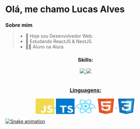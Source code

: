 # Olá, me chamo Lucas Alves

### Sobre mim
>- 🔭 Hoje sou Desenvolvedor Web.
>- 🌱 Estudando ReactJS & NextJS.
>- 👨‍🎓 Aluno na Alura.

<h3 align="center">Skills:</h3> 
<div align="center" style="display: flex flex-direction: row">
  <a href="https://github.com/LucasAvs1">
  <img height="150em" src="https://github-readme-stats.vercel.app/api?username=LucasAvs1&show_icons=true&theme=onedark&include_all_commits=true&count_private=true"/>
  <img height="150em" src="https://github-readme-stats.vercel.app/api/top-langs/?username=LucasAvs1&layout=compact&langs_count=7&theme=onedark"/>
</div>
<div style="display: inline_block" align="center"><br>
  <h3>Linguagens:</h3>
  <img align="center" alt="Lucas-Js" height="50" width="60" src="https://raw.githubusercontent.com/devicons/devicon/master/icons/javascript/javascript-plain.svg">
  <img align="center" alt="Lucas-Ts" height="50" width="60" src="https://raw.githubusercontent.com/devicons/devicon/master/icons/typescript/typescript-plain.svg">
  <img align="center" alt="Lucas-React" height="50" width="60" src="https://raw.githubusercontent.com/devicons/devicon/master/icons/react/react-original.svg">
  <img align="center" alt="Lucas-HTML" height="50" width="60" src="https://raw.githubusercontent.com/devicons/devicon/master/icons/html5/html5-original.svg">
  <img align="center" alt="Lucas-CSS" height="50" width="60" src="https://raw.githubusercontent.com/devicons/devicon/master/icons/css3/css3-original.svg">
</div>
  
  ![Snake animation](https://github.com/LucasAvs1/github-contribution/blob/main/github-contribution-grid-snake.svg)
